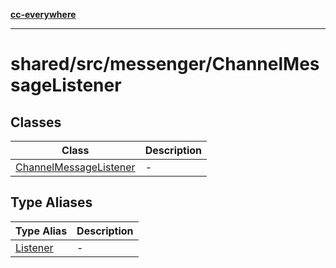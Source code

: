 [**cc-everywhere**](../../../../index.md)

***

# shared/src/messenger/ChannelMessageListener

## Classes

| Class | Description |
| ------ | ------ |
| [ChannelMessageListener](classes/channel-message-listener.md) | - |

## Type Aliases

| Type Alias | Description |
| ------ | ------ |
| [Listener](type-aliases/listener.md) | - |
